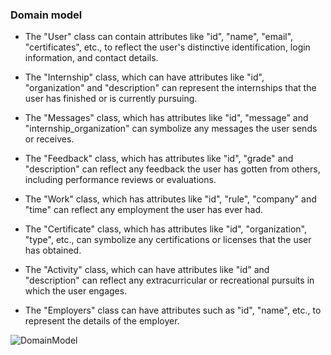 
### Domain model

 - The "User" class can contain attributes like "id", "name", "email", "certificates", etc., to reflect the user's distinctive identification, login information, and contact details.

 - The "Internship" class, which can have attributes like "id", "organization" and "description" can represent the internships that the user has finished or is currently pursuing.

 - The "Messages" class, which has attributes like "id", "message" and "internship_organization" can symbolize any messages the user sends or receives.

 - The "Feedback" class, which has attributes like "id", "grade" and "description" can reflect any feedback the user has gotten from others, including performance reviews or evaluations.

 - The "Work" class, which has attributes like "id", "rule", "company" and "time" can reflect any employment the user has ever had.

 - The "Certificate" class, which has attributes like "id", "organization", "type", etc., can symbolize any certifications or licenses that the user has obtained.

 - The "Activity" class, which can have attributes like "id" and "description" can reflect any extracurricular or recreational pursuits in which the user engages.

 - The "Employers" class can have attributes such as "id", "name", etc., to represent the details of the employer.

![DomainModel](https://github.com/FEUP-LEIC-ES-2022-23/2LEIC12T4/blob/main/images/DomainModel.png)
